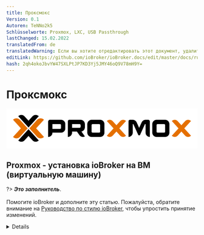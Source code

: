 ```yaml
---
title: Проксмокс
Version: 0.1
Autoren: TeNNo2k5
Schlüsselworte: Proxmox, LXC, USB Passthrough
lastChanged: 15.02.2022
translatedFrom: de
translatedWarning: Если вы хотите отредактировать этот документ, удалите поле «translationFrom», в противном случае этот документ будет снова автоматически переведен
editLink: https://github.com/ioBroker/ioBroker.docs/edit/master/docs/ru/install/proxmox.md
hash: 2qh4okoJbvYW47SXLPtJP7KD3Yj5JMY46oQ9V78mH9Y=
---
```

# Проксмокс
![логотип proxmox](../../de/install/media/proxmox/Proxmox-logo-860.png)

## Proxmox - установка ioBroker на ВМ (виртуальную машину)
?> ***Это заполнитель***.<br><br> Помогите ioBroker и дополните эту статью. Пожалуйста, обратите внимание на [Руководство по стилю ioBroker](https://www.iobroker.net/#de/documentation/community/styleguidedoc.md), чтобы упростить принятие изменений.

<details>

</детали>

## Proxmox - установка ioBroker в LXC (контейнер Linux)
?> ***Это заполнитель***.<br><br> Помогите ioBroker и дополните эту статью. Пожалуйста, обратите внимание на [Руководство по стилю ioBroker](https://www.iobroker.net/#de/documentation/community/styleguidedoc.md), чтобы упростить принятие изменений.

<details>

</детали>

## Proxmox - LXC (контейнеры Linux) -> Прохождение через USB-устройства
В этой части руководства шаг за шагом объясняется, как пройти через USB-устройство (переход через USB) в Proxmox в LXC (контейнер Linux).

С виртуальной машиной можно передать USB-устройство напрямую через веб-интерфейс Proxmox, а с контейнером Linux для этого в настоящее время необходимо вручную редактировать файл конфигурации lxc.

В инструкциях описывается, как интегрировать **Texas Instruments Inc. CC2531** Zigbee-модуль, но те же шаги можно использовать аналогично для других Zigbee-модулей (ConBee, CC2652P и т. д.) или для других USB-устройств, за исключением сетевых USB-устройств. (Bluetooth/Wlan).

* Для этой части инструкций использовался Proxmox версии 7.1.

### 1.) Соберите информацию об устройстве USB
<details>

Установка SSH-соединения с Proxmox:

~~~ ssh root@ip адрес ~~~

<span style="color:red">**Если USB-устройство уже подключено к хосту Proxmox, отключите его на время.**</span>

Следующая команда выводит список всех подключенных в настоящее время USB-устройств на хосте Proxmox:

~~~ lsusb ~~~

![proxmoxlxc00](../../de/install/media/proxmox/proxmoxlxc00.PNG)

Теперь интегрируемое USB-устройство подключается к хосту Proxmox, и снова выполняется команда lsusb.

![proxmoxlxc01](../../de/install/media/proxmox/proxmoxlxc01.PNG)

На скриншоте видно, что новое устройство с номером шины USB: **001** и номером устройства: **003** указано.

Эта информация необходима для использования следующей команды, например. выведите **старший номер устройства** из устройства:

~~~ ls -l /dev/bus/usb/001/003 ~~~

Важно использовать вывод номера шины USB и номера устройства с помощью команды!

***ls -l /dev/bus/usb/номер-usb-шины/номер-устройства***

![proxmoxlxc02](../../de/install/media/proxmox/proxmoxlxc02.PNG)

USB-устройство в этом примере имеет старший номер устройства **189**, запишите значение вашего устройства в текстовом файле с комментарием: #1

![proxmoxlxc03](../../de/install/media/proxmox/proxmoxlxc03.PNG)

Затем мы выводим уникальный идентификатор USB-устройства и записываем выходное значение в текстовый файл с пометкой: #2

~~~ ls /dev/serial/by-id/ ~~~

![proxmoxlxc04](../../de/install/media/proxmox/proxmoxlxc04.PNG)

![proxmoxlxc05](../../de/install/media/proxmox/proxmoxlxc05.PNG)

В качестве последнего шага выводится основной номер устройства ttyACM и отмечается примечанием: #3:

~~~ ls -l /dev/ttyACM* ~~~

![proxmoxlxc06](../../de/install/media/proxmox/proxmoxlxc06.PNG)

>*Если вывода нет, проверьте с помощью «ls -l /dev/serial/by-id/», интегрируется ли USB-устройство в систему как ttyUSB, если да, замените все следующие команды, которые ссылаются на **ttyACM. ..* * получить от **ttyUSB…** если нет вывода, это не устройство класса USB CDC (последовательная связь), поэтому все точки, которые нужно включить из ttyACM, можно игнорировать.*

Итак, мы записали **три** значения с USB-устройства, необходимые для интеграции в конфигурационный файл lxc.

![proxmoxlxc07](../../de/install/media/proxmox/proxmoxlxc07.PNG)

</детали>

### 2.) Отредактируйте файл конфигурации LXC
<details>

Перейдите в каталог конфигурации LXC на хосте Proxmox с помощью:

~~~ cd /etc/pve/lxc ~~~

Файл конфигурации имеет тот же идентификационный номер, который был присвоен при создании lxc!

![proxmoxlxc08](../../de/install/media/proxmox/proxmoxlxc08.PNG)

![proxmoxlxc09](../../de/install/media/proxmox/proxmoxlxc09.PNG)

Перед редактированием конфигурационного файла необходимо создать резервную копию:

~~~ cp 201.conf 201.conf.backup ~~~

![proxmoxlxc10](../../de/install/media/proxmox/proxmoxlxc10.PNG)

Теперь файл конфигурации редактируется с помощью vi или nano:

~~~ нано 201.conf ~~~

![proxmoxlxc11](../../de/install/media/proxmox/proxmoxlxc11.PNG)

В конец конфигурационного файла добавляется следующее:

~~~ lxc.cgroup2.devices.allow: c 189:* rwm lxc.mount.entry: usb-Texas_Instruments_TI_CC2531_USB_CDC___0X00124B0012023529-if00 dev/serial/by-id/usb-Texas_Instruments_TI_CC2531_USB_CDC___0X00124B00

lxc.cgroup2.devices.allow: c 166:* rwm lxc.mount.entry: /dev/ttyACM0 dev/ttyACM0 нет привязки, необязательный, создать=файл ~~~

Замените отмеченные значения на отмеченные записи из вашей заметки!

![12](../../de/install/media/proxmox/proxmoxlxc12.PNG)

* Первая строка относится к основному номеру устройства **189** Примечание: #1
* Во второй строке уникальный идентификатор (usb-Texas_Instruments_TI_CC2531_USB_CDC___0X00124B0012023529-if00) из Примечание: #2 дается индивидуально и с абсолютным путем, обратите внимание, что полный текст пишется в одну строку без переносов строк.
* В третьей строке указан основной номер устройства **166** от ttyACM из примечания №3.

Сохраните файл конфигурации (в редакторе nano комбинацией клавиш: CTRL+o & CTRL+x для выхода из редактора)

</br>

<span style="color:orange">**ОПАСНОСТЬ! – Если в вашем контейнере есть активные моментальные снимки:**</span>

<details>

Тогда код lxc.cgroup находится не в конце конфигурационного файла, а перед первой записью моментального снимка.

![proxmoxlxc18](../../de/install/media/proxmox/proxmoxlxc18.PNG)

</детали>

<span style="color:orange">**ОПАСНОСТЬ! - Установка Proxmox до версии 7.0:**</span>

<details>

Замените записи на

~~~ lxc.cgroup2 ~~~

через

~~~ lxc.cgroup ~~~

</детали>

</br> Наконец, введите следующую команду, чтобы установить необходимые права для ttyACM0:

~~~ chmod o+rw /dev/ttyACM* ~~~

Чтобы применить корректировки к lxc, выполните холодную перезагрузку из контейнера с **pct stop id/pct start id**:

~~~ пкт стоп 201 ~~~

~~~ начало пкт 201 ~~~

</br>

<span style="color:green">**Совет: лучше всего хранить копию вашего рабочего файла конфигурации извне, т.к. B. встроенный сервис резервного копирования Proxmox не создает резервную копию содержимого вашей конфигурации!**</span>

</br>

</детали>

### 3.) Проверьте сквозную передачу USB LXC и конфигурацию экземпляра Zigbee.
<details>

Установка SSH-подключения к LXC:

~~~ ssh user@ip адрес ~~~

С помощью команд:

~~~ lsusb ~~~

&

~~~ ls -l /dev ~~~

проверяется, были ли корректировки в файле конфигурации успешными.

![proxmoxlxc13](../../de/install/media/proxmox/proxmoxlxc13.PNG)

* Как видно на скриншоте, контейнер теперь имеет доступ к USB-устройству.

* Важно, что ttyACM0 имеет такие же права на скриншоте, т.е. **crw-rw-rw- 1 Nobody nogroup**

>***Если вы не проверите, все ли значения в конфигурационном файле установлены, как описано, права все равно не должны совпадать, тогда переходите к пункту 5.***

* На снимке экрана также видно, что номер устройства cc2531 изменился с 3 на 4, это связано с тем, что флешка в это время была отключена и снова подключена. Однако, поскольку в конфигурационном файле указан уникальный идентификатор, а не номер шины/устройства, сквозная передача через USB продолжает работать.

Если, как описано выше, в контейнер пропущена Zigbee-флешка, ее необходимо прописать в iobroker в настройках Zigbee-адаптера под именем COM-порта.

~~~ /dev/ttyACM0 ~~~

указывается таким образом, чтобы адаптер обращался к правильному устройству.

![proxmoxlxc14](../../de/install/media/proxmox/proxmoxlxc14.PNG)

</детали>

### 4.) Правило UDEV для постоянных прав Настройка ttyACM0
<details>

В конце шага 3 использовалась команда

~~~ chmod o+rw /dev/ttyACM* ~~~

соответствующие права установлены для ttyACM0, но изменения этих прав сбрасываются при перезапуске хоста Proxmox.На хосте Proxmox требуется правило udev для постоянной настройки.

С помощью lsusb мы снова выводим список подключенных в данный момент USB-устройств:

~~~ lsusb ~~~

![proxmoxlxc15](../../de/install/media/proxmox/proxmoxlxc15.PNG)

На этот раз мы записываем числовые значения после ID, поэтому в данном случае **0451:16a8**

* Первое значение: ***0451*** означает **idVendor**, а второе значение: ***16a8*** — **idProduct**.

Теперь правило udev создается в /etc/udev/rules.d с помощью vi или nano:

~~~ нано /etc/udev/rules.d/50-myusb.rules ~~~

и добавил следующий контент:

~~~ ПОДСИСТЕМЫ=="usb", ATTRS{idVendor}=="0451", ATTRS{idProduct}=="16a8", GROUP="users", MODE="0666" ~~~

![proxmoxlxc16](../../de/install/media/proxmox/proxmoxlxc16.PNG)

Наконец, выполните следующую команду, чтобы активировать правило udev:

~~~ udevadm control – перезагрузка ~~~

</детали>

### 5.) Устранение неполадок
<details>

**Ошибка:** права ttyACM0 в lxc не совпадают или теряются через короткое время (ConBee II).

~~~ ls -l /dev/ttyACM0 c--------- 0 Nobody nogroup 166, 0 7 февраля 14:29 ttyACM0 ~~~

</br>

**Решение.** Используйте mknod для создания постоянной привязки к контейнеру.

Для этого создается папка **devices** по пути **"/var/lib/lxc/CONTAINERID"** и создается привязка в этой папке с помощью mknod:

~~~ mkdir /var/lib/lxc/201/devices ~~~

~~~ cd /var/lib/lxc/201/devices ~~~

~~~ mknod -m 666 ttyACM0 c 166 0 ~~~

+ *mknod создает в пути файл с именем ttyACM0 (пока файл существует, устройство привязано к lxc)*

![proxmoxlxc17](../../de/install/media/proxmox/proxmoxlxc17.PNG)

***основной номер устройства и ttyACM.. при необходимости отрегулируйте***

Затем необходимо изменить запись в файле конфигурации lxc:

~~~ lxc.mount.entry: /dev/ttyACM0 dev/ttyACM0 нет привязки, необязательный, создать=файл ~~~

будет заменен на:

~~~ lxc.mount.entry: /var/lib/lxc/CONTAINERID/devices/ttyACM0 dev/ttyACM0 нет привязки, необязательно, создать=файл ~~~

</детали>